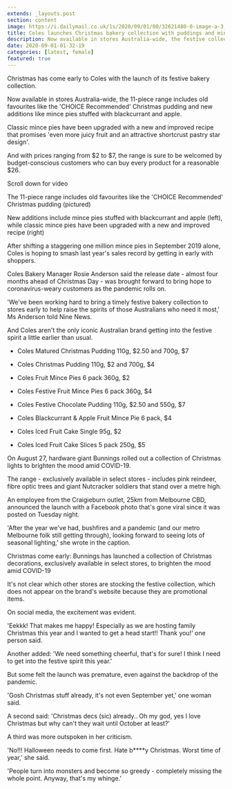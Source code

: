 ```yaml
---
extends: _layouts.post
section: content
image: https://i.dailymail.co.uk/1s/2020/09/01/00/32621480-0-image-a-3_1598917478098.jpg 
title: Coles launches Christmas bakery collection with puddings and minces pies from $2 
description: Now available in stores Australia-wide, the festive collection includes old favourites like the CHOICE Recommended Christmas pudding and new additions like blackcurrant mince pies. 
date: 2020-09-01-01-32-19 
categories: [latest, female] 
featured: true 
--- 
```

Christmas has come early to Coles with the launch of its festive bakery collection.

Now available in stores Australia-wide, the 11-piece range includes old favourites like the 'CHOICE Recommended' Christmas pudding and new additions like mince pies stuffed with blackcurrant and apple.

Classic mince pies have been upgraded with a new and improved recipe that promises 'even more juicy fruit and an attractive shortcrust pastry star design'.

And with prices ranging from $2 to $7, the range is sure to be welcomed by budget-conscious customers who can buy every product for a reasonable $26.

Scroll down for video

The 11-piece range includes old favourites like the 'CHOICE Recommended' Christmas pudding (pictured)

New additions include mince pies stuffed with blackcurrant and apple (left), while classic mince pies have been upgraded with a new and improved recipe (right)

After shifting a staggering one million mince pies in September 2019 alone, Coles is hoping to smash last year's sales record by getting in early with shoppers.

Coles Bakery Manager Rosie Anderson said the release date - almost four months ahead of Christmas Day - was brought forward to bring hope to coronavirus-weary customers as the pandemic rolls on.

'We've been working hard to bring a timely festive bakery collection to stores early to help raise the spirits of those Australians who need it most,' Ms Anderson told Nine News.

And Coles aren't the only iconic Australian brand getting into the festive spirit a little earlier than usual.

* Coles Matured Christmas Pudding 110g, $2.50 and 700g, $7

* Coles Christmas Pudding 110g, $2 and 700g, $4

* Coles Fruit Mince Pies 6 pack 360g, $2

* Coles Festive Fruit Mince Pies 6 pack 360g, $4

* Coles Festive Chocolate Pudding 110g, $2.50 and 550g, $7

* Coles Blackcurrant & Apple Fruit Mince Pie 6 pack, $4

* Coles Iced Fruit Cake Single 95g, $2

* Coles Iced Fruit Cake Slices 5 pack 250g, $5

On August 27, hardware giant Bunnings rolled out a collection of Christmas lights to brighten the mood amid COVID-19.

The range - exclusively available in select stores - includes pink reindeer, fibre optic trees and giant Nutcracker soldiers that stand over a metre high.

An employee from the Craigieburn outlet, 25km from Melbourne CBD, announced the launch with a Facebook photo that's gone viral since it was posted on Tuesday night.

'After the year we've had, bushfires and a pandemic (and our metro Melbourne folk still getting through), looking forward to seeing lots of seasonal lighting,' she wrote in the caption.

Christmas come early: Bunnings has launched a collection of Christmas decorations, exclusively available in select stores, to brighten the mood amid COVID-19

It's not clear which other stores are stocking the festive collection, which does not appear on the brand's website because they are promotional items.

On social media, the excitement was evident.

'Eekkk! That makes me happy! Especially as we are hosting family Christmas this year and I wanted to get a head start!! Thank you!' one person said. 

Another added: 'We need something cheerful, that's for sure! I think I need to get into the festive spirit this year.'

But some felt the launch was premature, even against the backdrop of the pandemic.

'Gosh Christmas stuff already, it's not even September yet,' one woman said.

A second said: 'Christmas decs (sic) already.. Oh my god, yes I love Christmas but why can't they wait until October at least?'

A third was more outspoken in her criticism.

'No!!! Halloween needs to come first. Hate b****y Christmas. Worst time of year,' she said.

'People turn into monsters and become so greedy - completely missing the whole point. Anyway, that's my whinge.'

